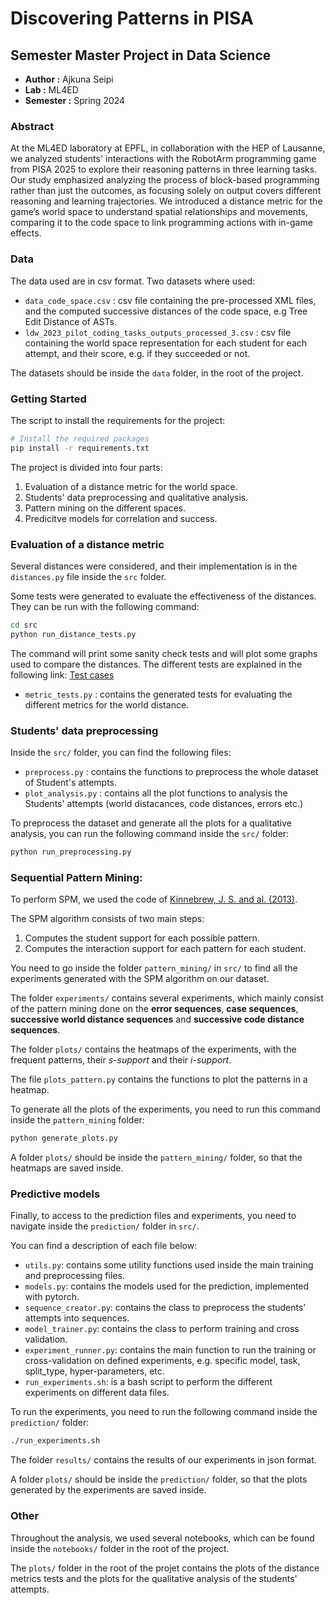 # Discovering Patterns in PISA


## Semester Master Project in Data Science

- **Author :** Ajkuna Seipi
- **Lab :** ML4ED
- **Semester :** Spring 2024

### Abstract

At the ML4ED laboratory at EPFL, in collaboration with the HEP of Lausanne, we analyzed students' interactions with the RobotArm programming game from PISA 2025 to explore their reasoning patterns in three learning tasks.
Our study emphasized analyzing the process of block-based programming rather than just the outcomes, as focusing solely on output covers different reasoning and learning trajectories. We introduced a distance metric for the game’s world space to understand spatial relationships and movements, comparing it to the code space to link programming actions with in-game effects.

### Data

The data used are in csv format. 
Two datasets where used: 
* `data_code_space.csv` : csv file containing the pre-processed XML files, and the computed successive distances of the code space, e.g Tree Edit Distance of ASTs. 
* `ldw_2023_pilot_coding_tasks_outputs_processed_3.csv` : csv file containing the world space representation for each student for each attempt, and their score, e.g. if they succeeded or not. 

The datasets should be inside the `data` folder, in the root of the project. 

### Getting Started 

The script to install the requirements for the project: 
```bash
# Install the required packages
pip install -r requirements.txt
```

The project is divided into four parts: 
1. Evaluation of a distance metric for the world space. 
2. Students' data preprocessing and qualitative analysis.
2. Pattern mining on the different spaces. 
3. Predicitve models for correlation and success. 

### Evaluation of a distance metric 

Several distances were considered, and their implementation is in the `distances.py` file inside the `src` folder. 

Some tests were generated to evaluate the effectiveness of the distances. 
They can be run with the following command: 
```bash
cd src
python run_distance_tests.py
```
The command will print some sanity check tests and will plot some graphs used to compare the distances. 
The different tests are explained in the following link: [Test cases](https://docs.google.com/presentation/d/1Y8Axf3NsCZMb9q7qWSoVY0sjUH5uFNKZ-j03dZ0UJLs/edit?usp=sharing)

* `metric_tests.py` : contains the generated tests for evaluating the different metrics for the world distance.

### Students' data preprocessing 

Inside the `src/` folder, you can find the following files: 
* `preprocess.py` : contains the functions to preprocess the whole dataset of Student's attempts. 
* `plot_analysis.py` : contains all the plot functions to analysis the Students' attempts (world distacances, code distances, errors etc.)

To preprocess the dataset and generate all the plots for a qualitative analysis, you can run the following command inside the `src/` folder: 
```bash
python run_preprocessing.py
```
### Sequential Pattern Mining: 

To perform SPM, we used the code of [Kinnebrew, J. S. and al. (2013)](https://files.eric.ed.gov/fulltext/EJ1115377.pdf). 

The SPM algorithm consists of two main steps:
1. Computes the student support for each possible pattern. 
2. Computes the interaction support for each pattern for each student.

You need to go inside the folder `pattern_mining/` in `src/` to find all the experiments generated with the SPM algorithm on our dataset. 

The folder `experiments/` contains several experiments, which mainly consist of the pattern mining done on the **error sequences**, **case sequences**, **successive world distance sequences** and **successive code distance sequences**. 

The folder `plots/` contains the heatmaps of the experiments, with the frequent patterns, their *s-support* and their *i-support*. 

The file `plots_pattern.py` contains the functions to plot the patterns in a heatmap. 

To generate all the plots of the experiments, you need to run this command inside the `pattern_mining` folder: 
```bash
python generate_plots.py
```
A folder `plots/` should be inside the `pattern_mining/` folder, so that the heatmaps are saved inside. 

### Predictive models

Finally, to access to the prediction files and experiments, you need to navigate inside the `prediction/` folder in `src/`. 

You can find a description of each file below: 
* `utils.py`: contains some utility functions used inside the main training and preprocessing files. 
* `models.py`: contains the models used for the prediction, implemented with pytorch. 
* `sequence_creator.py`: contains the class to preprocess the students' attempts into sequences. 
* `model_trainer.py`: contains the class to perform training and cross validation. 
* `experiment_runner.py`: contains the main function to run the training or cross-validation on defined experiments, e.g. specific model, task, split_type, hyper-parameters, etc. 
* `run_experiments.sh`: is a bash script to perform the different experiments on different data files. 

To run the experiments, you need to run the following command inside the `prediction/` folder: 
```bash
./run_experiments.sh
```

The folder `results/` contains the results of our experiments in json format. 

A folder `plots/` should be inside the `prediction/` folder, so that the plots generated by the experiments are saved inside. 

### Other

Throughout the analysis, we used several notebooks, which can be found inside the `notebooks/` folder in the root of the project. 

The `plots/` folder in the root of the projet contains the plots of the distance metrics tests and the plots for the qualitative analysis of the students' attempts.



